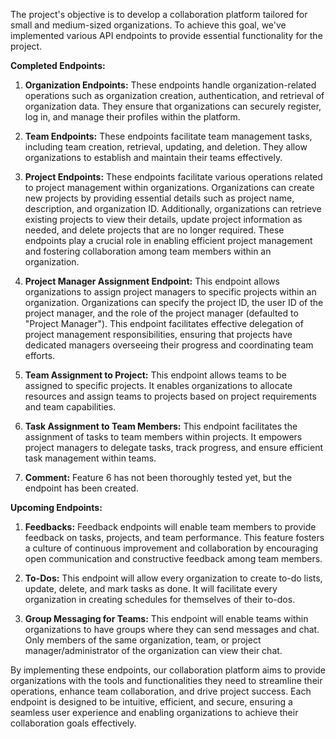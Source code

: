 The project's objective is to develop a collaboration platform tailored for small and medium-sized organizations. To achieve this goal, we've implemented various API endpoints to provide essential functionality for the project.

**Completed Endpoints:**

1. **Organization Endpoints:** These endpoints handle organization-related operations such as organization creation, authentication, and retrieval of organization data. They ensure that organizations can securely register, log in, and manage their profiles within the platform.

2. **Team Endpoints:** These endpoints facilitate team management tasks, including team creation, retrieval, updating, and deletion. They allow organizations to establish and maintain their teams effectively.

3. **Project Endpoints:** These endpoints facilitate various operations related to project management within organizations. Organizations can create new projects by providing essential details such as project name, description, and organization ID. Additionally, organizations can retrieve existing projects to view their details, update project information as needed, and delete projects that are no longer required. These endpoints play a crucial role in enabling efficient project management and fostering collaboration among team members within an organization.

4. **Project Manager Assignment Endpoint:** This endpoint allows organizations to assign project managers to specific projects within an organization. Organizations can specify the project ID, the user ID of the project manager, and the role of the project manager (defaulted to "Project Manager"). This endpoint facilitates effective delegation of project management responsibilities, ensuring that projects have dedicated managers overseeing their progress and coordinating team efforts.

5. **Team Assignment to Project:** This endpoint allows teams to be assigned to specific projects. It enables organizations to allocate resources and assign teams to projects based on project requirements and team capabilities.

6. **Task Assignment to Team Members:** This endpoint facilitates the assignment of tasks to team members within projects. It empowers project managers to delegate tasks, track progress, and ensure efficient task management within teams.

7. **Comment:** Feature 6 has not been thoroughly tested yet, but the endpoint has been created.

**Upcoming Endpoints:**

1. **Feedbacks:** Feedback endpoints will enable team members to provide feedback on tasks, projects, and team performance. This feature fosters a culture of continuous improvement and collaboration by encouraging open communication and constructive feedback among team members.

2. **To-Dos:** This endpoint will allow every organization to create to-do lists, update, delete, and mark tasks as done. It will facilitate every organization in creating schedules for themselves of their to-dos.

3. **Group Messaging for Teams:** This endpoint will enable teams within organizations to have groups where they can send messages and chat. Only members of the same organization, team, or project manager/administrator of the organization can view their chat.

By implementing these endpoints, our collaboration platform aims to provide organizations with the tools and functionalities they need to streamline their operations, enhance team collaboration, and drive project success. Each endpoint is designed to be intuitive, efficient, and secure, ensuring a seamless user experience and enabling organizations to achieve their collaboration goals effectively.